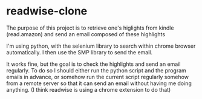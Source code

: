 # readwise-clone

The purpose of this project is to retrieve one's higlights from kindle (read.amazon) and send an email composed of these highlights

I'm using python, with the selenium library to search within chrome browser automatically. I then use the SMP library to send the email.

It works fine, but the goal is to check the highlights and send an email regularly.
To do so I should either run the python script and the program emails in advance, or somehow run the current script regularly somehow from a remote server so that it can send an email without having me doing anything. (I think readwise is using a chrome extension to do that)

